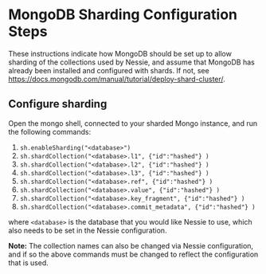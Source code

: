 # MongoDB Sharding Configuration Steps

These instructions indicate how MongoDB should be set up to allow sharding of the collections used by Nessie, and assume that MongoDB has already been installed and configured with shards. If not, see https://docs.mongodb.com/manual/tutorial/deploy-shard-cluster/.

## Configure sharding

Open the mongo shell, connected to your sharded Mongo instance, and run the following commands:
1. `sh.enableSharding("<database>")`
2. `sh.shardCollection("<database>.l1", {"id":"hashed"} )`
3. `sh.shardCollection("<database>.l2", {"id":"hashed"} )`
4. `sh.shardCollection("<database>.l3", {"id":"hashed"} )`
5. `sh.shardCollection("<database>.ref", {"id":"hashed"} )`
6. `sh.shardCollection("<database>.value", {"id":"hashed"} )`
7. `sh.shardCollection("<database>.key_fragment", {"id":"hashed"} )`
8. `sh.shardCollection("<database>.commit_metadata", {"id":"hashed"} )`

where `<database>` is the database that you would like Nessie to use, which also needs to be set in the Nessie configuration.

**Note:** The collection names can also be changed via Nessie configuration, and if so the above commands must be changed to reflect the configuration that is used.
